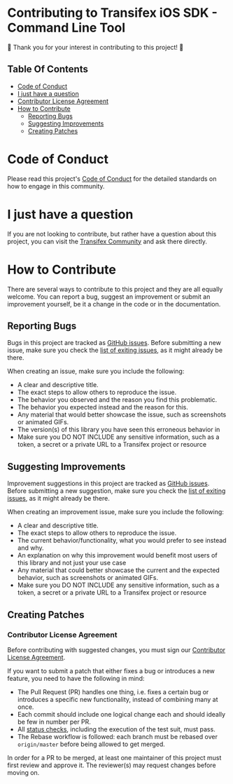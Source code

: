 # Contributing to Transifex iOS SDK - Command Line Tool

:tada: Thank you for your interest in contributing to this project! :tada:

## Table Of Contents

* [Code of Conduct](#code-of-conduct)
* [I just have a question](#i-just-have-a-question)
* [Contributor License Agreement](#contributor-license-agreement)
* [How to Contribute](#how-to-contribute)
  * [Reporting Bugs](#reporting-bugs)
  * [Suggesting Improvements](#suggesting-improvements)
  * [Creating Patches](#creating-patches)

# Code of Conduct

Please read this project's [Code of Conduct](/CODE_OF_CONDUCT.md) for the detailed standards on how to engage in this community.

# I just have a question

If you are not looking to contribute, but rather have a question about this project, you can visit the [Transifex Community](https://community.transifex.com/c/transifex-native) and ask there directly.

# How to Contribute

There are several ways to contribute to this project and they are all equally welcome. You can report a bug, suggest an improvement or submit an improvement yourself, be it a change in the code or in the documentation.

## Reporting Bugs

Bugs in this project are tracked as [GitHub issues](https://guides.github.com/features/issues/). Before submitting a new issue, make sure you check the [list of exiting issues](https://github.com/transifex/transifex-swift-cli/issues), as it might already be there.

When creating an issue, make sure you include the following:
* A clear and descriptive title.
* The exact steps to allow others to reproduce the issue.
* The behavior you observed and the reason you find this problematic.
* The behavior you expected instead and the reason for this.
* Any material that would better showcase the issue, such as screenshots or animated GIFs.
* The version(s) of this library you have seen this erroneous behavior in
* Make sure you DO NOT INCLUDE any sensitive information, such as a token, a secret or a private URL to a Transifex project or resource

## Suggesting Improvements

Improvement suggestions in this project are tracked as [GitHub issues](https://guides.github.com/features/issues/). Before submitting a new suggestion, make sure you check the [list of exiting issues](https://github.com/transifex/transifex-swift-cli/issues), as it might already be there.

When creating an improvement issue, make sure you include the following:
* A clear and descriptive title.
* The exact steps to allow others to reproduce the issue.
* The current behavior/functionality, what you would prefer to see instead and why.
* An explanation on why this improvement would benefit most users of this library and not just your use case
* Any material that could better showcase the current and the expected behavior, such as screenshots or animated GIFs.
* Make sure you DO NOT INCLUDE any sensitive information, such as a token, a secret or a private URL to a Transifex project or resource

## Creating Patches

### Contributor License Agreement

Before contributing with suggested changes, you must sign our [Contributor License Agreement](https://docs.transifex.com/legal/contributing).

If you want to submit a patch that either fixes a bug or introduces a new feature, you need to have the following in mind:
* The Pull Request (PR) handles one thing, i.e. fixes a certain bug or introduces a specific new functionality, instead of combining many at once.
* Each commit should include one logical change each and should ideally be few in number per PR.
* All [status checks](https://help.github.com/articles/about-status-checks), including the execution of the test suit, must pass.
* The Rebase workflow is followed: each branch must be rebased over `origin/master` before being allowed to get merged.

In order for a PR to be merged, at least one maintainer of this project must first review and approve it. The reviewer(s) may request changes before moving on.
